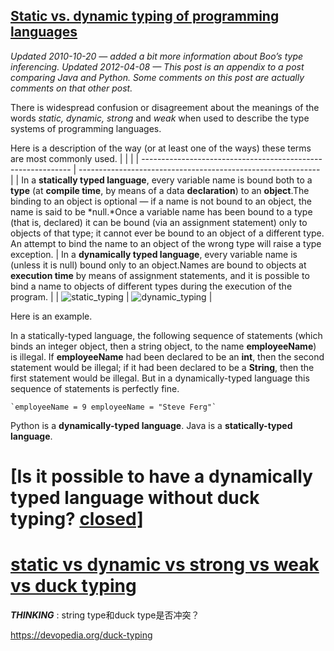 ## [Static vs. dynamic typing of programming languages](https://pythonconquerstheuniverse.wordpress.com/2009/10/03/static-vs-dynamic-typing-of-programming-languages/)

*Updated 2010-10-20 — added a bit more information about Boo’s type inferencing.*
*Updated 2012-04-08 — This post is an appendix to a post comparing Java and Python. Some comments on this post are actually comments on that other post.*

There is widespread confusion or disagreement about the meanings of the words *static, dynamic, strong* and *weak* when used to describe the type systems of programming languages.

Here is a description of the way (or at least one of the ways) these terms are most commonly used.
| | |
| ------------------------------------------------------------ | ------------------------------------------------------------ |
| In a **statically typed language**, every variable name is bound both to a **type** (at **compile time**, by means of a data **declaration**) to an **object**.The binding to an object is optional — if a name is not bound to an object, the name is said to be *null.*Once a variable name has been bound to a type (that is, declared) it can be bound (via an assignment statement) only to objects of that type; it cannot ever be bound to an object of a different type. An attempt to bind the name to an object of the wrong type will raise a type exception. | In a **dynamically typed language**, every variable name is (unless it is null) bound only to an object.Names are bound to objects at **execution time** by means of assignment statements, and it is possible to bind a name to objects of different types during the execution of the program. |
| ![static_typing](https://pythonconquerstheuniverse.files.wordpress.com/2009/10/static_typing.png?w=640) | ![dynamic_typing](https://pythonconquerstheuniverse.files.wordpress.com/2009/10/dynamic_typing.png?w=640) |

Here is an example.



In a statically-typed language, the following sequence of statements (which binds an integer object, then a string object, to the name **employeeName**) is illegal. If **employeeName** had been declared to be an **int**, then the second statement would be illegal; if it had been declared to be a **String**, then the first statement would be illegal. But in a dynamically-typed language this sequence of statements is perfectly fine.

```
`employeeName = 9 employeeName = "Steve Ferg"`
```

Python is a **dynamically-typed language**. Java is a **statically-typed language**.







# [Is it possible to have a dynamically typed language without duck typing? [closed\]](https://softwareengineering.stackexchange.com/questions/259941/is-it-possible-to-have-a-dynamically-typed-language-without-duck-typing)





# [static vs dynamic vs strong vs weak vs duck typing](https://www.koffeinfrei.org/2012/03/19/static-vs-dynamic-vs-strong-vs-weak-vs-duck-typing/)



***THINKING*** : string type和duck type是否冲突？

<https://devopedia.org/duck-typing>

